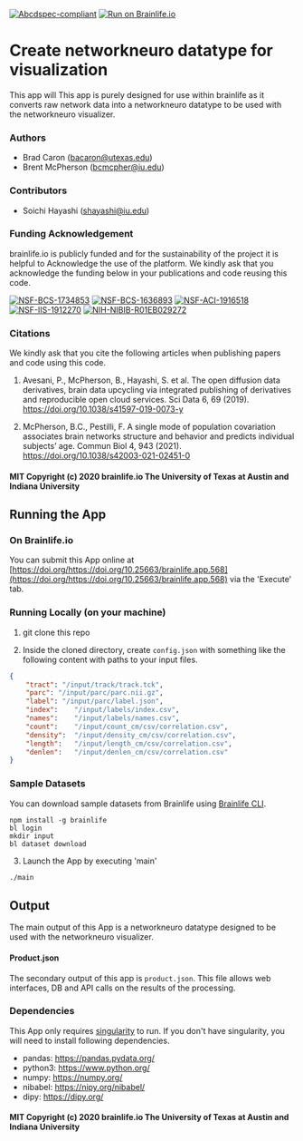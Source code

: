 [![Abcdspec-compliant](https://img.shields.io/badge/ABCD_Spec-v1.1-green.svg)](https://github.com/brain-life/abcd-spec)
[![Run on Brainlife.io](https://img.shields.io/badge/Brainlife-brainlife.app.568-blue.svg)](https://doi.org/https://doi.org/10.25663/brainlife.app.568)

# Create networkneuro datatype for visualization

This app will This app is purely designed for use within brainlife as it converts raw network data into a networkneuro datatype to be used with the networkneuro visualizer.

### Authors

- Brad Caron (bacaron@utexas.edu)
- Brent McPherson (bcmcpher@iu.edu)

### Contributors

- Soichi Hayashi (shayashi@iu.edu)

### Funding Acknowledgement

brainlife.io is publicly funded and for the sustainability of the project it is helpful to Acknowledge the use of the platform. We kindly ask that you acknowledge the funding below in your publications and code reusing this code.

[![NSF-BCS-1734853](https://img.shields.io/badge/NSF_BCS-1734853-blue.svg)](https://nsf.gov/awardsearch/showAward?AWD_ID=1734853)
[![NSF-BCS-1636893](https://img.shields.io/badge/NSF_BCS-1636893-blue.svg)](https://nsf.gov/awardsearch/showAward?AWD_ID=1636893)
[![NSF-ACI-1916518](https://img.shields.io/badge/NSF_ACI-1916518-blue.svg)](https://nsf.gov/awardsearch/showAward?AWD_ID=1916518)
[![NSF-IIS-1912270](https://img.shields.io/badge/NSF_IIS-1912270-blue.svg)](https://nsf.gov/awardsearch/showAward?AWD_ID=1912270)
[![NIH-NIBIB-R01EB029272](https://img.shields.io/badge/NIH_NIBIB-R01EB029272-green.svg)](https://grantome.com/grant/NIH/R01-EB029272-01)

### Citations

We kindly ask that you cite the following articles when publishing papers and code using this code.

1. Avesani, P., McPherson, B., Hayashi, S. et al. The open diffusion data derivatives, brain data upcycling via integrated publishing of derivatives and reproducible open cloud services. Sci Data 6, 69 (2019). https://doi.org/10.1038/s41597-019-0073-y

2. McPherson, B.C., Pestilli, F. A single mode of population covariation associates brain networks structure and behavior and predicts individual subjects’ age. Commun Biol 4, 943 (2021). https://doi.org/10.1038/s42003-021-02451-0

#### MIT Copyright (c) 2020 brainlife.io The University of Texas at Austin and Indiana University

## Running the App

### On Brainlife.io

You can submit this App online at [https://doi.org/https://doi.org/10.25663/brainlife.app.568](https://doi.org/https://doi.org/10.25663/brainlife.app.568) via the 'Execute' tab.

### Running Locally (on your machine)

1. git clone this repo

2. Inside the cloned directory, create `config.json` with something like the following content with paths to your input files.

```json
{
	"tract": "/input/track/track.tck",
	"parc": "/input/parc/parc.nii.gz",
	"label": "/input/parc/label.json",
	"index":	"/input/labels/index.csv",
	"names":	"/input/labels/names.csv",
	"count":	"/input/count_cm/csv/correlation.csv",
	"density":	"/input/density_cm/csv/correlation.csv",
	"length":	"/input/length_cm/csv/correlation.csv",
	"denlen":	"/input/denlen_cm/csv/correlation.csv"
}
```

### Sample Datasets

You can download sample datasets from Brainlife using [Brainlife CLI](https://github.com/brain-life/cli).

```
npm install -g brainlife
bl login
mkdir input
bl dataset download
```

3. Launch the App by executing 'main'

```bash
./main
```

## Output

The main output of this App is a networkneuro datatype designed to be used with the networkneuro visualizer.

#### Product.json

The secondary output of this app is `product.json`. This file allows web interfaces, DB and API calls on the results of the processing.

### Dependencies

This App only requires [singularity](https://www.sylabs.io/singularity/) to run. If you don't have singularity, you will need to install following dependencies.   

- pandas: https://pandas.pydata.org/
- python3: https://www.python.org/
- numpy: https://numpy.org/
- nibabel: https://nipy.org/nibabel/
- dipy: https://dipy.org/

#### MIT Copyright (c) 2020 brainlife.io The University of Texas at Austin and Indiana University
